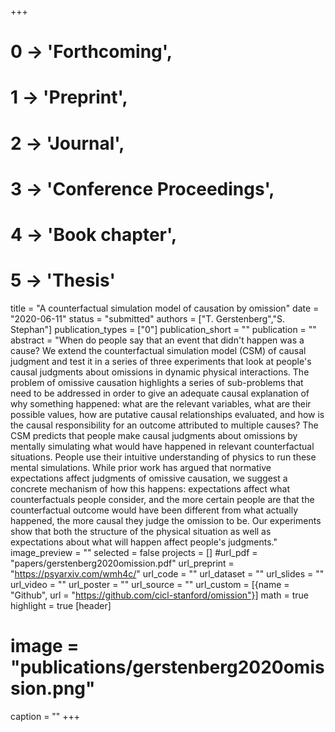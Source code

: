 +++
# 0 -> 'Forthcoming',
# 1 -> 'Preprint',
# 2 -> 'Journal',
# 3 -> 'Conference Proceedings',
# 4 -> 'Book chapter',
# 5 -> 'Thesis'

title = "A counterfactual simulation model of causation by omission"
date = "2020-06-11"
status = "submitted"
authors = ["T. Gerstenberg","S. Stephan"]
publication_types = ["0"]
publication_short = ""
publication = ""
abstract = "When do people say that an event that didn't happen was a cause? We extend the counterfactual simulation model (CSM) of causal judgment and test it in a series of three experiments that look at people's causal judgments about omissions in dynamic physical interactions. The problem of omissive causation highlights a series of sub-problems that need to be addressed in order to give an adequate causal explanation of why something happened: what are the relevant variables, what are their possible values, how are putative causal relationships evaluated, and how is the causal responsibility for an outcome attributed to multiple causes? The CSM predicts that people make causal judgments about omissions by mentally simulating what would have happened in relevant counterfactual situations. People use their intuitive understanding of physics to run these mental simulations. While prior work has argued that normative expectations affect judgments of omissive causation, we suggest a concrete mechanism of how this happens: expectations affect what counterfactuals people consider, and the more certain people are that the counterfactual outcome would have been different from what actually happened, the more causal they judge the omission to be. Our experiments show that both the structure of the physical situation as well as expectations about what will happen affect people's judgments."
image_preview = ""
selected = false
projects = []
#url_pdf = "papers/gerstenberg2020omission.pdf"
url_preprint = "https://psyarxiv.com/wmh4c/"
url_code = ""
url_dataset = ""
url_slides = ""
url_video = ""
url_poster = ""
url_source = ""
url_custom = [{name = "Github", url = "https://github.com/cicl-stanford/omission"}]
math = true
highlight = true
[header]
# image = "publications/gerstenberg2020omission.png"
caption = ""
+++
